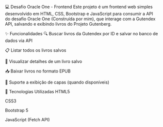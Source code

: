 💻 Desafio Oracle One - Frontend
Este projeto é um frontend web simples desenvolvido em HTML, CSS, Bootstrap e JavaScript para consumir a API do desafio Oracle One (Construída por mim),
que interage com a Gutendex API, salvando e exibindo livros do Projeto Gutenberg.

✨ Funcionalidades
🔍 Buscar livros da Gutendex por ID e salvar no banco de dados via API

📋 Listar todos os livros salvos

📖 Visualizar detalhes de um livro salvo

📥 Baixar livros no formato EPUB

📸 Suporte a exibição de capas (quando disponíveis)

🧰 Tecnologias Utilizadas
HTML5

CSS3

Bootstrap 5

JavaScript (Fetch API)
